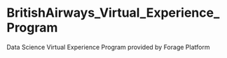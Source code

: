 # BritishAirways_Virtual_Experience_Program
Data Science Virtual Experience Program provided by Forage Platform 
